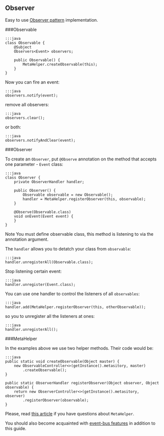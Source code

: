 <div class="page-header">
    <h2>Observer</h2>
</div>

Easy to use [Observer pattern](https://en.wikipedia.org/wiki/Observer_pattern) implementation.

###Observable

    :::java
    class Observable {
        @Subject
        Observers<Event> observers;

        public Observable() {
            MetaHelper.createObservable(this);
        }
    }

Now you can fire an event:

    :::java
    observers.notify(event);

remove all observers:

    :::java
    observers.clear();

or both:

    :::java
    observers.notifyAndClear(event);


###Observer

To create an `Observer`, put `@Observe` annotation on the method that accepts one parameter - `Event` class:

    :::java
    class Observer {
        private ObserverHandler handler;

        public Observer() {
            Observable observable = new Observable();
            handler = MetaHelper.registerObserver(this, observable);
        }

        @Observe(Observable.class)
        void onEvent(Event event) {
        }
    }

<span class="label label-info">Note</span> You must define observable class, this method is listening to via the annotation argument.

The `handler` allows you to detatch your class from `observable`:

    :::java
    handler.unregisterAll(Observable.class);

Stop listening certain event:

    :::java
    handler.unregister(Event.class);


You can use one handler to control the listeners of all `observables`:

    :::java
    handler.add(MetaHelper.registerObserver(this, otherObservable));

so you to unregister all the listeners at ones:

    :::java
    handler.unregisterAll();

###MetaHelper

In the examples above we use two helper methods. Their code would be:

    :::java
    public static void createObservable(Object master) {
        new ObservableController<>(getInstance().metasitory, master)
            .createObservable();
    }

    public static ObserverHandler registerObserver(Object observer, Object observable) {
        return new ObserverController<>(getInstance().metasitory, observer)
            .registerObserver(observable);
    }

Please, read [this article](/guide/meta-helper) if you have questions about `MetaHelper`.

You should also become acquainted with [event-bus features](/guide/event-bus) in addition to this guide.


